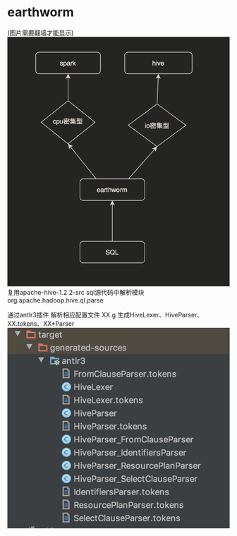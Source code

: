 # earthworm
(图片需要翻墙才能显示)
![](https://github.com/cpf123/earthworm/blob/master/img/WX20200501-221607%402x.png)
复用apache-hive-1.2.2-src sql源代码中解析模块org.apache.hadoop.hive.ql.parse 

通过antlr3插件 解析相应配置文件 XX.g 生成HiveLexer、HiveParser、XX.tokens、XX*Parser
![](https://github.com/cpf123/earthworm/blob/master/img/WX20200430-214912%402x.png)
